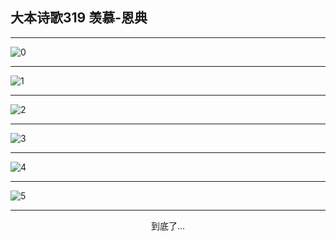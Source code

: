 
## 大本诗歌319 羡慕-恩典
        
<div id="aplayer0"></div>

---

<img alt="0" data-original="https://cdn.jsdelivr.net/gh/k34869/shi/data/d0319/0">

---

<img alt="1" data-original="https://cdn.jsdelivr.net/gh/k34869/shi/data/d0319/1">

---

<img alt="2" data-original="https://cdn.jsdelivr.net/gh/k34869/shi/data/d0319/2">

---

<img alt="3" data-original="https://cdn.jsdelivr.net/gh/k34869/shi/data/d0319/3">

---

<img alt="4" data-original="https://cdn.jsdelivr.net/gh/k34869/shi/data/d0319/4">

---

<img alt="5" data-original="https://cdn.jsdelivr.net/gh/k34869/shi/data/d0319/5">

---

<p style="text-align: center">到底了...</p>

<script src="/js/dist-view.js"></script>

<script>
MAIN.id = 'd0319';
        
const ap0 = new APlayer({
    container: document.getElementById('aplayer0'),
    volume: 1,
    loop: 'none',
    preload: 'none',
    audio: [{
        name: '大本诗歌319.mp3',
        artist: '大本诗歌',
        url: 'https://res.wx.qq.com/voice/getvoice?mediaid=MzI0NTk3MDM5M18yMjQ3NDkxNDI2',
        cover: '/favicon'
    }]
});
</script>
